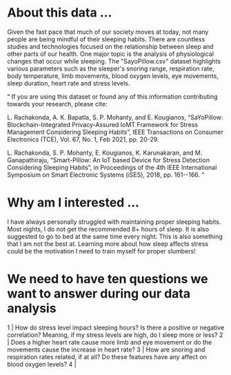 # About this data ...

Given the fast pace that much of our society moves at today, not many people are being mindful of their sleeping habits. There are countless studies and technologies focused on the relationship between sleep and other parts of our health. One major topic is the analysis of physiological changes that occur while sleeping. The "SayoPillow.csv" dataset highlights various parameters such as the sleeper's snoring range, respiration rate, body temperature, limb movements, blood oxygen levels, eye movements, sleep duration, heart rate and stress levels. 

“ If you are using this dataset or found any of this information contributing towards your research, please cite:

L. Rachakonda, A. K. Bapatla, S. P. Mohanty, and E. Kougianos, “SaYoPillow: Blockchain-Integrated Privacy-Assured IoMT Framework for Stress Management Considering Sleeping Habits”, IEEE Transactions on Consumer Electronics (TCE), Vol. 67, No. 1, Feb 2021, pp. 20-29. 

L. Rachakonda, S. P. Mohanty, E. Kougianos, K. Karunakaran, and M. Ganapathiraju, “Smart-Pillow: An IoT based Device for Stress Detection Considering Sleeping Habits”, in Proceedings of the 4th IEEE International Symposium on Smart Electronic Systems (iSES), 2018, pp. 161--166. “


# Why am I interested ...

I have always personally struggled with maintaining proper sleeping habits. Most nights, I do not get the recommended 8+ hours of sleep. It is also suggested to go to bed at the same time every night. This is also something that I am not the best at. Learning more about how sleep affects stress could be the motivation I need to train myself for proper slumbers!

# We need to have ten questions we want to answer during our data analysis

1 | How do stress level impact sleeping hours? Is there a positive or negative correlation? Meaning, if my stress levels are high, do I sleep more or less?
2 | Does a higher heart rate cause more limb and eye movement or do the movements cause the increase in heart rate?
3 | How are snoring and respiration rates related, if at all? Do these features have any affect on blood oxygen levels?
4 | 